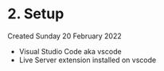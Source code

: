 # 2. Setup
Created Sunday 20 February 2022

- Visual Studio Code aka vscode
- Live Server extension installed on vscode